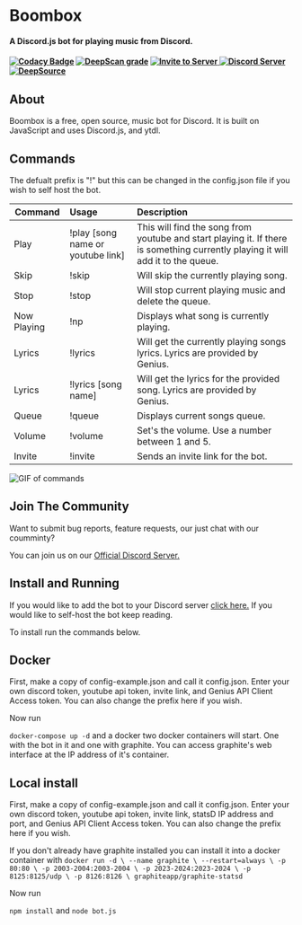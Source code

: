<h1>Boombox</h1>

<h4>A Discord.js bot for playing music from Discord.<h4>

[![Codacy Badge](https://app.codacy.com/project/badge/Grade/5cdfe7f2879e4af4a04dc41bd0cbefc2)](https://www.codacy.com?utm_source=github.com&amp;utm_medium=referral&amp;utm_content=AjayACST/Boombox&amp;utm_campaign=Badge_Grade)
[![DeepScan grade](https://deepscan.io/api/teams/11492/projects/14394/branches/266677/badge/grade.svg)](https://deepscan.io/dashboard#view=project&tid=11492&pid=14394&bid=266677)
<a href="https://discord.com/api/oauth2/authorize?client_id=678819994250772480&permissions=36785152&scope=bot">
    <img src="https://img.shields.io/badge/Invite-to%20your%20server-blue.svg?style=for-the-badge" alt="Invite to Server">
  </a>
  <a href="https://discord.gg/invite/HKnyEB9">
    <img src="https://discordapp.com/api/guilds/770511689258237973/widget.png?style=shield" alt="Discord Server">
  </a>
  [![DeepSource](https://deepsource.io/gh/Boombox-Discord/Boombox.svg/?label=active+issues&show_trend=true)](https://deepsource.io/gh/Boombox-Discord/Boombox/?ref=repository-badge)

## About

Boombox is a free, open source, music bot for Discord. It is built on JavaScript and uses Discord.js, and ytdl. 

## Commands

The defualt prefix is "!" but this can be changed in the config.json file if you wish to self host the bot.

| Command | Usage | Description |
| ------------- |:------------- | :----- |
| Play | !play [song name or youtube link] | This will find the song from youtube and start playing it. If there is something currently playing it will add it to the queue. |
| Skip | !skip | Will skip the currently playing song. |
| Stop | !stop | Will stop current playing music and delete the queue. |
| Now Playing | !np | Displays what song is currently playing. |.
| Lyrics | !lyrics | Will get the currently playing songs lyrics. Lyrics are provided by Genius. |
| Lyrics | !lyrics [song name] | Will get the lyrics for the provided song. Lyrics are provided by Genius. |
| Queue | !queue | Displays current songs queue. |
| Volume | !volume | Set's the volume. Use a number between 1 and 5. | 
| Invite | !invite | Sends an invite link for the bot. |

![GIF of commands](https://boombox.quirky.codes/IMG/Header.gif)

## Join The Community

Want to submit bug reports, feature requests, our just chat with our coumminty?

You can join us on our [Official Discord Server.](https://discord.gg/HKnyEB9)

## Install and Running

If you would like to add the bot to your Discord server [click here.](https://discord.com/api/oauth2/authorize?client_id=678819994250772480&permissions=36785152&scope=bot) If you would like to self-host the bot keep reading.

To install run the commands below.

## Docker

First, make a copy of config-example.json and call it config.json. Enter your own discord token, youtube api token, invite link, and Genius API Client Access token. You can also change the prefix here if you wish.

Now run

`docker-compose up -d` and a docker two docker containers will start. One with the bot in it and one with graphite. You can access graphite's web interface at the IP address of it's container. 

## Local install

First, make a copy of config-example.json and call it config.json. Enter your own discord token, youtube api token, invite link, statsD IP address and port, and Genius API Client Access token. You can also change the prefix here if you wish.

If you don't already have graphite installed you can install it into a docker container with ```docker run -d \
 --name graphite \
 --restart=always \
 -p 80:80 \
 -p 2003-2004:2003-2004 \
 -p 2023-2024:2023-2024 \
 -p 8125:8125/udp \
 -p 8126:8126 \
 graphiteapp/graphite-statsd```

 Now run

`npm install` and `node bot.js`

